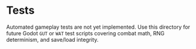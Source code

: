# Tests

Automated gameplay tests are not yet implemented. Use this directory for future Godot `GUT` or `WAT` test scripts covering combat math, RNG determinism, and save/load integrity.
